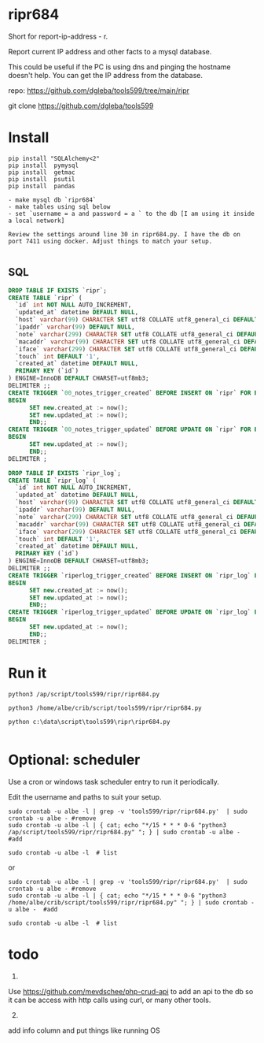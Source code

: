 
# ripr684

Short for report-ip-address - r.


Report current IP address and other facts to a mysql database.

This could be useful if the PC is using dns and pinging the hostname doesn't help. You can get the IP address from the database.

repo: 
https://github.com/dgleba/tools599/tree/main/ripr

git clone https://github.com/dgleba/tools599


# Install

```
pip install "SQLAlchemy<2" 
pip install  pymysql 
pip install  getmac 
pip install  psutil  
pip install  pandas 

- make mysql db `ripr684` 
- make tables using sql below
- set `username = a and password = a ` to the db [I am using it inside a local network]

Review the settings around line 30 in ripr684.py. I have the db on port 7411 using docker. Adjust things to match your setup.


```

## SQL

```sql
DROP TABLE IF EXISTS `ripr`;
CREATE TABLE `ripr` (
  `id` int NOT NULL AUTO_INCREMENT,
  `updated_at` datetime DEFAULT NULL,
  `host` varchar(99) CHARACTER SET utf8 COLLATE utf8_general_ci DEFAULT NULL,
  `ipaddr` varchar(99) DEFAULT NULL,
  `note` varchar(299) CHARACTER SET utf8 COLLATE utf8_general_ci DEFAULT NULL,
  `macaddr` varchar(99) CHARACTER SET utf8 COLLATE utf8_general_ci DEFAULT NULL,
  `iface` varchar(299) CHARACTER SET utf8 COLLATE utf8_general_ci DEFAULT NULL,
  `touch` int DEFAULT '1',
  `created_at` datetime DEFAULT NULL,
  PRIMARY KEY (`id`)
) ENGINE=InnoDB DEFAULT CHARSET=utf8mb3;
DELIMITER ;;
CREATE TRIGGER `00_notes_trigger_created` BEFORE INSERT ON `ripr` FOR EACH ROW
BEGIN 
      SET new.created_at := now();  
      SET new.updated_at := now(); 
      END;;
CREATE TRIGGER `00_notes_trigger_updated` BEFORE UPDATE ON `ripr` FOR EACH ROW
BEGIN 
      SET new.updated_at := now();  
      END;;
DELIMITER ;

```

```sql
DROP TABLE IF EXISTS `ripr_log`;
CREATE TABLE `ripr_log` (
  `id` int NOT NULL AUTO_INCREMENT,
  `updated_at` datetime DEFAULT NULL,
  `host` varchar(99) CHARACTER SET utf8 COLLATE utf8_general_ci DEFAULT NULL,
  `ipaddr` varchar(99) DEFAULT NULL,
  `note` varchar(299) CHARACTER SET utf8 COLLATE utf8_general_ci DEFAULT NULL,
  `macaddr` varchar(99) CHARACTER SET utf8 COLLATE utf8_general_ci DEFAULT NULL,
  `iface` varchar(299) CHARACTER SET utf8 COLLATE utf8_general_ci DEFAULT NULL,
  `touch` int DEFAULT '1',
  `created_at` datetime DEFAULT NULL,
  PRIMARY KEY (`id`)
) ENGINE=InnoDB DEFAULT CHARSET=utf8mb3;
DELIMITER ;;
CREATE TRIGGER `riperlog_trigger_created` BEFORE INSERT ON `ripr_log` FOR EACH ROW
BEGIN 
      SET new.created_at := now();  
      SET new.updated_at := now(); 
      END;;
CREATE TRIGGER `riperlog_trigger_updated` BEFORE UPDATE ON `ripr_log` FOR EACH ROW
BEGIN 
      SET new.updated_at := now();  
      END;;
DELIMITER ;

```


# Run it

```
python3 /ap/script/tools599/ripr/ripr684.py

python3 /home/albe/crib/script/tools599/ripr/ripr684.py

python c:\data\script\tools599\ripr\ripr684.py


```

# Optional: scheduler

Use a cron or windows task scheduler entry to run it periodically.

Edit the username and paths to suit your setup.

```
sudo crontab -u albe -l | grep -v 'tools599/ripr/ripr684.py'  | sudo crontab -u albe - #remove
sudo crontab -u albe -l | { cat; echo "*/15 * * * 0-6 "python3 /ap/script/tools599/ripr/ripr684.py" "; } | sudo crontab -u albe -  #add

sudo crontab -u albe -l  # list

```

or

```
sudo crontab -u albe -l | grep -v 'tools599/ripr/ripr684.py'  | sudo crontab -u albe - #remove
sudo crontab -u albe -l | { cat; echo "*/15 * * * 0-6 "python3 /home/albe/crib/script/tools599/ripr/ripr684.py" "; } | sudo crontab -u albe -  #add

sudo crontab -u albe -l  # list

```


# todo

1.
Use https://github.com/mevdschee/php-crud-api to add an api to the db so it can be access with http calls using curl, or many other tools.

2.
add info column and put things like running OS




